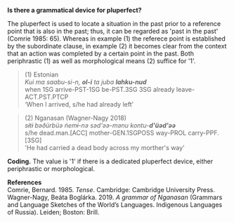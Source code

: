 **Is there a grammatical device for pluperfect?**

The pluperfect is used to locate a situation in the past prior to a reference point that is also in the past; thus, it can be regarded as 'past in the past' (Comrie 1985: 65). Whereas in example (1) the referece point is established by the subordinate clause, in example (2) it becomes clear from the context that an action was completed by a certain point in the past. Both periphrastic (1) as well as morphological means (2) suffice for '1'.

>(1) Estonian<br/>
>*Kui ma saabu-si-n, **ol-i** ta juba **lahku-nud***<br/>
>when 1SG arrive-PST-1SG be-PST.3SG 3SG already leave-ACT.PST.PTCP<br/>
>‘When I arrived, s/he had already left’

>(2) Nganasan (Wagner-Nagy 2018)<br/>
>*sɨtɨ bǝðürbüǝ ńemɨ-nǝ sǝd'ǝǝ-mǝnu kontu-**d'üǝd'ǝǝ***<br/>
>s/he dead.man.[ACC] mother-GEN.1SGPOSS way-PROL carry-PPF.[3SG]<br/>
>'He had carried a dead body across my morther's way'

**Coding.** The value is '1' if there is a dedicated pluperfect device, either periphrastic or morphological.

**References**<br/>
Comrie, Bernard. 1985. *Tense*. Cambridge: Cambridge University Press.
Wagner-Nagy, Beáta Boglárka. 2019. *A grammar of Nganasan* (Grammars and Language Sketches of the World’s Languages. Indigenous Languages of Russia). Leiden; Boston: Brill.
